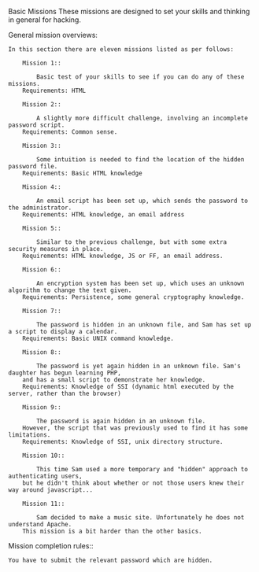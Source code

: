 Basic Missions
These missions are designed to set your skills and thinking in general for hacking.

General mission overviews:
	
	In this section there are eleven missions listed as per follows:
    	
        Mission 1::
        
        	Basic test of your skills to see if you can do any of these missions. 
		Requirements: HTML
            
        Mission 2::
        
        	A slightly more difficult challenge, involving an incomplete password script. 
		Requirements: Common sense.
            
        Mission 3::
        
        	Some intuition is needed to find the location of the hidden password file. 
		Requirements: Basic HTML knowledge
        
        Mission 4::
        
        	An email script has been set up, which sends the password to the administrator. 
		Requirements: HTML knowledge, an email address
        
        Mission 5::
        
        	Similar to the previous challenge, but with some extra security measures in place. 
		Requirements: HTML knowledge, JS or FF, an email address.
        
        Mission 6::
        
        	An encryption system has been set up, which uses an unknown algorithm to change the text given. 
		Requirements: Persistence, some general cryptography knowledge.
        
        Mission 7::
        
        	The password is hidden in an unknown file, and Sam has set up a script to display a calendar. 
		Requirements: Basic UNIX command knowledge.
        
        Mission 8::
        
        	The password is yet again hidden in an unknown file. Sam's daughter has begun learning PHP, 
		and has a small script to demonstrate her knowledge. 
		Requirements: Knowledge of SSI (dynamic html executed by the server, rather than the browser)
        
        Mission 9::
        
        	The password is again hidden in an unknown file. 
		However, the script that was previously used to find it has some limitations. 
		Requirements: Knowledge of SSI, unix directory structure.
        
        Mission 10::
        
        	This time Sam used a more temporary and "hidden" approach to authenticating users, 
		but he didn't think about whether or not those users knew their way around javascript...
        
        Mission 11::
        
        	Sam decided to make a music site. Unfortunately he does not understand Apache. 
		This mission is a bit harder than the other basics.
        

Mission completion rules::

	You have to submit the relevant password which are hidden.

